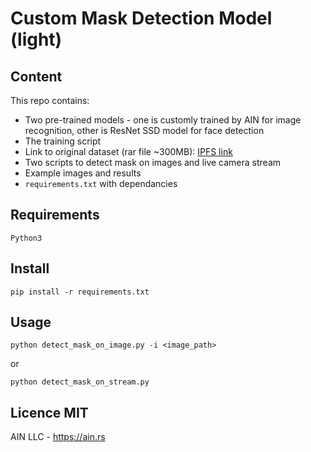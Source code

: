 # Custom Mask Detection Model (light)

## Content
This repo contains: 
- Two pre-trained models - one is customly trained by AIN for image recognition,
other is ResNet SSD model for face detection
- The training script
- Link to original dataset (rar file ~300MB): [IPFS link](https://gateway.pinata.cloud/ipfs/QmapjkJto9GdGqTg3t7QyNUMiG24st2Er3RXksPyDr1hzj)
- Two scripts to detect mask on images and live camera stream
- Example images and results
- `requirements.txt` with dependancies 

## Requirements
`Python3`

## Install
```pip install -r requirements.txt```

## Usage
```python detect_mask_on_image.py -i <image_path>```

or

```python detect_mask_on_stream.py```

## Licence MIT
AIN LLC - https://ain.rs